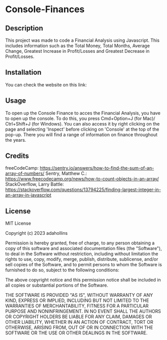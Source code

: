 # Console-Finances

## Description
This project was made to code a Financial Analysis using Javascript. This includes information such as the Total Money, Total Months, Average Change, Greatest Increase in Profit/Losses and Greatest Decrease in Profit/Losses.

## Installation
You can check the website on this link:


## Usage
To open up the Console Finance to acces the Financial Analysis, you have to open up the console. To do this, you press Cmd+Option+J (for Mac)/ Ctrl+Shift+J (for Windows). You can also access it by right clicking on the page and selecting 'Inspect' before clicking on 'Console' at the top of the pop-up. There you will find a range of information on finance throughout the years.

## Credits
freeCodeCamp:
https://sentry.io/answers/how-to-find-the-sum-of-an-array-of-numbers/
Sentry, Matthew C.:
https://www.freecodecamp.org/news/how-to-count-objects-in-an-array/
StackOverflow, Larry Battle:
https://stackoverflow.com/questions/13794225/finding-largest-integer-in-an-array-in-javascript

## License
MIT License

Copyright (c) 2023 adahollins

Permission is hereby granted, free of charge, to any person obtaining a copy
of this software and associated documentation files (the "Software"), to deal
in the Software without restriction, including without limitation the rights
to use, copy, modify, merge, publish, distribute, sublicense, and/or sell
copies of the Software, and to permit persons to whom the Software is
furnished to do so, subject to the following conditions:

The above copyright notice and this permission notice shall be included in all
copies or substantial portions of the Software.

THE SOFTWARE IS PROVIDED "AS IS", WITHOUT WARRANTY OF ANY KIND, EXPRESS OR
IMPLIED, INCLUDING BUT NOT LIMITED TO THE WARRANTIES OF MERCHANTABILITY,
FITNESS FOR A PARTICULAR PURPOSE AND NONINFRINGEMENT. IN NO EVENT SHALL THE
AUTHORS OR COPYRIGHT HOLDERS BE LIABLE FOR ANY CLAIM, DAMAGES OR OTHER
LIABILITY, WHETHER IN AN ACTION OF CONTRACT, TORT OR OTHERWISE, ARISING FROM,
OUT OF OR IN CONNECTION WITH THE SOFTWARE OR THE USE OR OTHER DEALINGS IN THE
SOFTWARE.